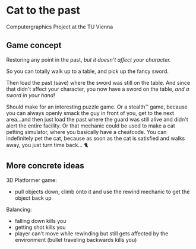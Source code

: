 # Cat to the past
Computergraphics Project at the TU Vienna

## Game concept

Restoring any point in the past, *but it doesn't affect your character.*

So you can totally walk up to a table, and pick up the fancy sword.

Then load the past (save) where the sword was still on the table. And since that didn't affect your character, you now have a sword on the table, *and a sword in your hand!*

Should make for an interesting puzzle game. Or a stealth:tm: game, because you can always openly smack the guy in front of you, get to the next area...and then just load the past where the guard was still alive and didn't alert the entire facility. Or that mechanic could be used to make a cat petting simulator, where you basically have a cheatcode. You can indefinitely pet the cat, because as soon as the cat is satisfied and walks away, you just turn time back... :cat2:

## More concrete ideas

3D Platformer game: 
- pull objects down, climb onto it and use the rewind mechanic to get the object back up

Balancing:
- falling down kills you
- getting shot kills you
- player can't move while rewinding but still gets affected by the environment (bullet traveling backwards kills you)